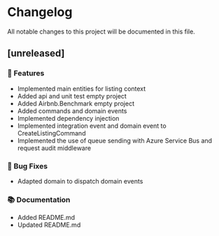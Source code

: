# Changelog

All notable changes to this project will be documented in this file.

## [unreleased]

### 🚀 Features

- Implemented main entities for listing context
- Added api and unit test empty project
- Added Airbnb.Benchmark empty project
- Added commands and domain events
- Implemented dependency injection
- Implemented integration event and domain event to CreateListingCommand
- Implemented the use of queue sending with Azure Service Bus and request audit middleware

### 🐛 Bug Fixes

- Adapted domain to dispatch domain events

### 📚 Documentation

- Added README.md
- Updated README.md

<!-- generated by git-cliff -->
